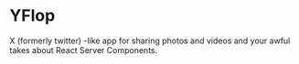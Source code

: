 # YFlop
X (formerly twitter) -like app for sharing photos and videos and your awful takes about React Server Components.